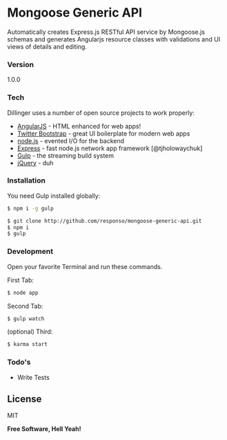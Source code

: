 # Mongoose Generic API

Automatically creates Express.js RESTful API service by Mongoose.js schemas and generates Angularjs resource classes with validations and UI views of details and editing.

### Version
1.0.0

### Tech

Dillinger uses a number of open source projects to work properly:

* [AngularJS] - HTML enhanced for web apps!
* [Twitter Bootstrap] - great UI boilerplate for modern web apps
* [node.js] - evented I/O for the backend
* [Express] - fast node.js network app framework [@tjholowaychuk]
* [Gulp] - the streaming build system
* [jQuery] - duh

### Installation

You need Gulp installed globally:

```sh
$ npm i -g gulp
```

```sh
$ git clone http://github.com/responso/mongoose-generic-api.git
$ npm i
$ gulp
```



### Development

Open your favorite Terminal and run these commands.

First Tab:
```sh
$ node app
```

Second Tab:
```sh
$ gulp watch
```

(optional) Third:
```sh
$ karma start
```

### Todo's

 - Write Tests

License
----

MIT


**Free Software, Hell Yeah!**

[node.js]:http://nodejs.org
[Twitter Bootstrap]:http://twitter.github.com/bootstrap/
[jQuery]:http://jquery.com
[express]:http://expressjs.com
[AngularJS]:http://angularjs.org
[Gulp]:http://gulpjs.com
